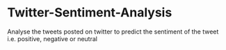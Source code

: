 # Twitter-Sentiment-Analysis
Analyse the tweets posted on twitter to predict the sentiment of the tweet i.e. positive, negative or neutral

